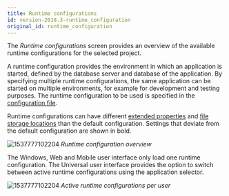 ```yaml
---
title: Runtime configurations
id: version-2018.3-runtime_configuration
original_id: runtime_configuration
---
```


The *Runtime configurations* screen provides an overview of the available runtime configurations for the selected project.

A runtime configuration provides the environment in which an application is started, defined by the database server and database of the application. By specifying multiple runtime configurations, the same application can be started on multiple environments, for example for development and testing purposes. The runtime configuration to be used is specified in the [configuration file](configuration_file).

Runtime configurations can have different [extended properties](extended_properties) and [file storage locations](../kb/file_storage) than the default configuration. Settings that deviate from the default configuration are shown in bold.

![1537777102204](assets/sf/1537777102204.png)
*Runtime configuration overview*

The Windows, Web and Mobile user interface only load one runtime configuration. The Universal user interface provides the option to switch between active runtime configurations using the application selector.

![1537777102204](assets/sf/user_runtime_configurations.png)
*Active runtime configurations per user*